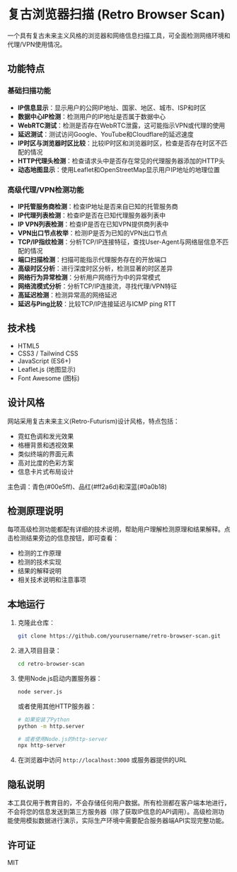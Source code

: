 # 复古浏览器扫描 (Retro Browser Scan)

一个具有复古未来主义风格的浏览器和网络信息扫描工具，可全面检测网络环境和代理/VPN使用情况。


## 功能特点

### 基础扫描功能
- **IP信息显示**：显示用户的公网IP地址、国家、地区、城市、ISP和时区
- **数据中心IP检测**：检测用户的IP地址是否属于数据中心
- **WebRTC测试**：检测是否存在WebRTC泄露，这可能指示VPN或代理的使用
- **延迟测试**：测试访问Google、YouTube和Cloudflare的延迟速度
- **IP时区与浏览器时区比较**：比较IP时区和浏览器时区，检查是否存在时区不匹配的情况
- **HTTP代理头检测**：检查请求头中是否存在常见的代理服务器添加的HTTP头
- **动态地图显示**：使用Leaflet和OpenStreetMap显示用户IP地址的地理位置

### 高级代理/VPN检测功能
- **IP托管服务商检测**：检查IP地址是否来自已知的托管服务商
- **IP代理列表检测**：检查IP是否在已知代理服务器列表中
- **IP VPN列表检测**：检查IP是否在已知VPN提供商列表中
- **VPN出口节点枚举**：检测IP是否为已知的VPN出口节点
- **TCP/IP指纹检测**：分析TCP/IP连接特征，查找User-Agent与网络层信息不匹配的情况
- **端口扫描检测**：扫描可能指示代理服务存在的开放端口
- **高级时区分析**：进行深度时区分析，检测显著的时区差异
- **网络行为异常检测**：分析用户网络行为中的异常模式
- **网络流模式分析**：分析TCP/IP连接流，寻找代理/VPN特征
- **高延迟检测**：检测异常高的网络延迟
- **延迟与Ping比较**：比较TCP/IP连接延迟与ICMP ping RTT

## 技术栈

- HTML5
- CSS3 / Tailwind CSS
- JavaScript (ES6+)
- Leaflet.js (地图显示)
- Font Awesome (图标)

## 设计风格

网站采用复古未来主义(Retro-Futurism)设计风格，特点包括：

- 霓虹色调和发光效果
- 格栅背景和透视效果
- 类似终端的界面元素
- 高对比度的色彩方案
- 信息卡片式布局设计

主色调：青色(#00e5ff)、品红(#ff2a6d)和深蓝(#0a0b18)

## 检测原理说明

每项高级检测功能都配有详细的技术说明，帮助用户理解检测原理和结果解释。点击检测结果旁边的信息按钮，即可查看：

- 检测的工作原理
- 检测的技术实现
- 结果的解释说明
- 相关技术说明和注意事项

## 本地运行

1. 克隆此仓库：
   ```bash
   git clone https://github.com/yourusername/retro-browser-scan.git
   ```

2. 进入项目目录：
   ```bash
   cd retro-browser-scan
   ```

3. 使用Node.js启动内置服务器：
   ```bash
   node server.js
   ```
   
   或者使用其他HTTP服务器：
   ```bash
   # 如果安装了Python
   python -m http.server
   
   # 或者使用Node.js的http-server
   npx http-server
   ```

4. 在浏览器中访问 `http://localhost:3000` 或服务器提供的URL

## 隐私说明

本工具仅用于教育目的，不会存储任何用户数据。所有检测都在客户端本地进行，不会将您的信息发送到第三方服务器（除了获取IP信息的API调用）。高级检测功能使用模拟数据进行演示，实际生产环境中需要配合服务器端API实现完整功能。

## 许可证

MIT 
